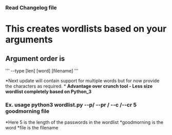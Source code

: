 ### Read Changelog file
# This creates wordlists based on your arguments

## Argument order is 

'''
 --type [len] [word] [filename]
'''

*Next update will contain support for multiple words but for now provide the characters as required. *
**Advantage over crunch tool - Less size wordlist completely based on Python_3**

### Ex. usage python3 wordlist.py --p/ --pr / --c /--cr 5 goodmorning file
*Here 5 is the length of the passwords in the wordlist
*goodmorning is the word
*file is the filename
